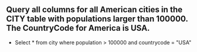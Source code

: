 ## Query all columns for all American cities in the CITY table with populations larger than 100000. The CountryCode for America is USA.
- Select * from city 
  where population > 100000 and countrycode = "USA"
